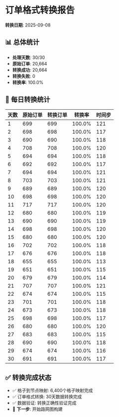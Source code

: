 # 订单格式转换报告

**转换日期**: 2025-09-08

## 📊 总体统计
- **处理天数**: 30/30
- **原始订单**: 20,664
- **转换成功**: 20,664
- **转换失败**: 0
- **转换率**: 100.0%

## 📅 每日转换统计
| 天数 | 原始订单 | 转换订单 | 转换率 | 时间步 |
|------|----------|----------|--------|--------|
|  1 |    699 |    699 | 100.0% | 121 |
|  2 |    698 |    698 | 100.0% | 117 |
|  3 |    690 |    690 | 100.0% | 118 |
|  4 |    708 |    708 | 100.0% | 120 |
|  5 |    694 |    694 | 100.0% | 118 |
|  6 |    692 |    692 | 100.0% | 117 |
|  7 |    694 |    694 | 100.0% | 121 |
|  8 |    703 |    703 | 100.0% | 121 |
|  9 |    689 |    689 | 100.0% | 120 |
| 10 |    698 |    698 | 100.0% | 120 |
| 11 |    717 |    717 | 100.0% | 120 |
| 12 |    680 |    680 | 100.0% | 119 |
| 13 |    690 |    690 | 100.0% | 119 |
| 14 |    698 |    698 | 100.0% | 120 |
| 15 |    680 |    680 | 100.0% | 120 |
| 16 |    702 |    702 | 100.0% | 118 |
| 17 |    676 |    676 | 100.0% | 118 |
| 18 |    655 |    655 | 100.0% | 113 |
| 19 |    651 |    651 | 100.0% | 115 |
| 20 |    679 |    679 | 100.0% | 114 |
| 21 |    707 |    707 | 100.0% | 121 |
| 22 |    674 |    674 | 100.0% | 115 |
| 23 |    701 |    701 | 100.0% | 118 |
| 24 |    673 |    673 | 100.0% | 118 |
| 25 |    698 |    698 | 100.0% | 117 |
| 26 |    680 |    680 | 100.0% | 120 |
| 27 |    683 |    683 | 100.0% | 115 |
| 28 |    690 |    690 | 100.0% | 118 |
| 29 |    674 |    674 | 100.0% | 116 |
| 30 |    691 |    691 | 100.0% | 117 |

## ✅ 转换完成状态
- ✅ 格子到节点映射: 6,400个格子映射完成
- ✅ 订单格式转换: 30天数据转换完成
- ✅ 数据验证: 转换正确性验证完成
- 🎯 **下一步**: 开始路网图构建
